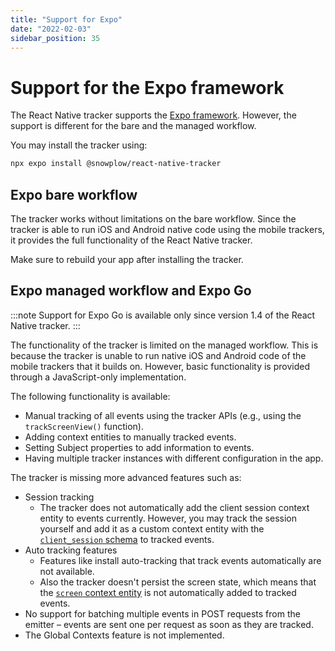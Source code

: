```yaml
---
title: "Support for Expo"
date: "2022-02-03"
sidebar_position: 35
---
```


# Support for the Expo framework

The React Native tracker supports the [Expo framework](https://expo.dev/). However, the support is different for the bare and the managed workflow.

You may install the tracker using:

```sh
npx expo install @snowplow/react-native-tracker
```

## Expo bare workflow

The tracker works without limitations on the bare workflow. Since the tracker is able to run iOS and Android native code using the mobile trackers, it provides the full functionality of the React Native tracker.

Make sure to rebuild your app after installing the tracker.

## Expo managed workflow and Expo Go

:::note
Support for Expo Go is available only since version 1.4 of the React Native tracker.
:::

The functionality of the tracker is limited on the managed workflow. This is because the tracker is unable to run native iOS and Android code of the mobile trackers that it builds on. However, basic functionality is provided through a JavaScript-only implementation.

The following functionality is available:

- Manual tracking of all events using the tracker APIs (e.g., using the `trackScreenView()` function).
- Adding context entities to manually tracked events.
- Setting Subject properties to add information to events.
- Having multiple tracker instances with different configuration in the app.

The tracker is missing more advanced features such as:

- Session tracking
    - The tracker does not automatically add the client session context entity to events currently. However, you may track the session yourself and add it as a custom context entity with the [`client_session` schema](https://github.com/snowplow/iglu-central/blob/master/schemas/com.snowplowanalytics.snowplow/client_session/jsonschema/1-0-2) to tracked events.
- Auto tracking features
    - Features like install auto-tracking that track events automatically are not available.
    - Also the tracker doesn't persist the screen state, which means that the [`screen` context entity](https://github.com/snowplow/iglu-central/blob/master/schemas/com.snowplowanalytics.mobile/screen/jsonschema/1-0-0) is not automatically added to tracked events.
- No support for batching multiple events in POST requests from the emitter – events are sent one per request as soon as they are tracked.
- The Global Contexts feature is not implemented.
